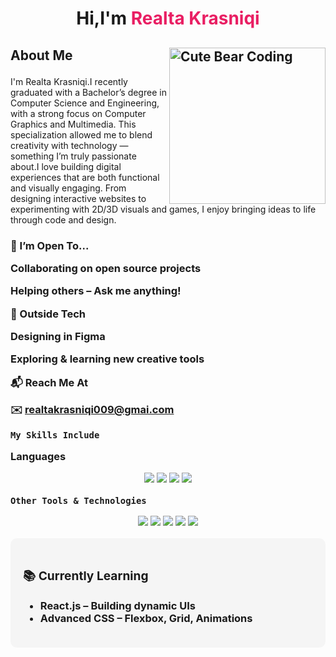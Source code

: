 <h1 align="center">
  Hi,I'm <span style="color:#e91e63;">Realta Krasniqi</span> 
</h1>
<h2 align="Left">
<img align="right" alt="Cute Bear Coding" width="250" src="https://i.pinimg.com/originals/82/0d/43/820d430a62d360cf71c4a46f1d305f9c.gif" />


  About Me <span style="color:#e91e63;"></span>
</h2>
I'm Realta Krasniqi.I recently graduated with a Bachelor’s degree in Computer Science and Engineering, with a strong focus on Computer Graphics and Multimedia. This specialization allowed me to blend creativity with technology — something I’m truly passionate about.I love building digital experiences that are both functional and visually engaging. From designing interactive websites to experimenting with 2D/3D visuals and games, I enjoy bringing ideas to life through code and design.
<h3 align="Left">

  🤝 I’m Open To...

Collaborating on open source projects

Helping others – Ask me anything!

🎨 Outside Tech

Designing in Figma

Exploring & learning new creative tools

📬 Reach Me At

✉️ realtakrasniqi009@gmai.com

    My Skills Include

Languages
<p align="center">
  <img src="https://img.shields.io/badge/HTML5-E34F26?style=for-the-badge&logo=html5&logoColor=white" />
  <img src="https://img.shields.io/badge/CSS3-1572B6?style=for-the-badge&logo=css3&logoColor=white" />
  <img src="https://img.shields.io/badge/JavaScript-F7DF1E?style=for-the-badge&logo=javascript&logoColor=black" />
  <img src="https://img.shields.io/badge/C%23-239120?style=for-the-badge&logo=c-sharp&logoColor=white" />
</p>

 
    Other Tools & Technologies

<p align="center">
  <img src="https://img.shields.io/badge/VS Code-007ACC?style=for-the-badge&logo=visualstudiocode&logoColor=white" />
  <img src="https://img.shields.io/badge/Git-F05032?style=for-the-badge&logo=git&logoColor=white" />
  <img src="https://img.shields.io/badge/GitHub-181717?style=for-the-badge&logo=github&logoColor=white" />
  <img src="https://img.shields.io/badge/Trello-0052CC?style=for-the-badge&logo=trello&logoColor=white" />
  <img src="https://img.shields.io/badge/Notion-000000?style=for-the-badge&logo=notion&logoColor=white" />
</p>

<div style="background-color:#f5f5f5; padding:20px; border-radius:10px;">
  <h3>📚 Currently Learning</h3>
  <ul>
    <li>React.js – Building dynamic UIs</li>
    <li>Advanced CSS – Flexbox, Grid, Animations</li>
  </ul>
</div>




  

                                         


